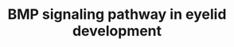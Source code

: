 ---
annotations:
- id: PW:0000650
  parent: signaling pathway
  type: Pathway Ontology
  value: signaling pathway pertinent to development
authors:
- AARandCo
- Lindarieswijk
- Khanspers
- DeSl
- Eweitz
- Egonw
citedin:
- link: 10.1016/j.molmet.2025.102197
  title: An epigenome atlas of mouse adipocytes (2025)
description: The signaling pathways involved in eyelid development are displayed with
  interactions that are known (solid arrows) and proposed (dotted arrows). The four
  main pathways shown are activated by Fgf10 and regulate key processes, but also
  interact with each other. The first pathway is a proposed promotion of sfrp1 which
  inhibits Wnt that regulates the Meibomian Gland. The Wnt pathway also activates
  pitx2 and begins the proposed pathway to eyelid closure. The second pathway begins
  with Fgfr2 activating Bmp4, a protein that may also be regulated by Shh, and continuing
  through a protein chain to regulate conjunctival cell fate. In this pathway Bmp
  also inhibits transdifferentiation of Meibomian Gland into a hair follicle, conjunctiva
  proliferation, and precocious differentiation. The last two pathways are linked
  to the regulation of eyelid closure through a cascade of protein activation and
  is further promoted by Bmp through stimulation of phosphorylated c-Jun. This pathway
  is based on figure 10B from Huang et al.
last-edited: 2021-05-23
organisms:
- Mus musculus
redirect_from:
- /index.php/Pathway:WP3663
- /instance/WP3663
- /instance/WP3663_r123371
revision: r123371
schema-jsonld:
- '@context': https://schema.org/
  '@id': https://wikipathways.github.io/pathways/WP3663.html
  '@type': Dataset
  creator:
    '@type': Organization
    name: WikiPathways
  description: The signaling pathways involved in eyelid development are displayed
    with interactions that are known (solid arrows) and proposed (dotted arrows).
    The four main pathways shown are activated by Fgf10 and regulate key processes,
    but also interact with each other. The first pathway is a proposed promotion of
    sfrp1 which inhibits Wnt that regulates the Meibomian Gland. The Wnt pathway also
    activates pitx2 and begins the proposed pathway to eyelid closure. The second
    pathway begins with Fgfr2 activating Bmp4, a protein that may also be regulated
    by Shh, and continuing through a protein chain to regulate conjunctival cell fate.
    In this pathway Bmp also inhibits transdifferentiation of Meibomian Gland into
    a hair follicle, conjunctiva proliferation, and precocious differentiation. The
    last two pathways are linked to the regulation of eyelid closure through a cascade
    of protein activation and is further promoted by Bmp through stimulation of phosphorylated
    c-Jun. This pathway is based on figure 10B from Huang et al.
  keywords:
  - Activin beta-B
  - Bmp4
  - Dkk2
  - ERK
  - Egfr
  - Fgf10
  - Fgfr2
  - Foxc1
  - Foxc2
  - JNK
  - MEKK1
  - Notch
  - Pitx2
  - Sfrp1
  - Shh
  - Smad1
  - Smad4
  - Smad5
  - Tgfa
  - p-c-Jun
  license: CC0
  name: BMP signaling pathway in eyelid development
seo: CreativeWork
title: BMP signaling pathway in eyelid development
wpid: WP3663
---